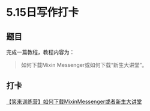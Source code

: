 # 5.15日写作打卡
## 题目
完成一篇教程，教程内容为：
>如何下载Mixin Messenger或如何下载“新生大讲堂”。

## 打卡
[【笑来训练营】如何下载MixinMessenger或者新生大讲堂](../教程/【笑来训练营】如何下载MixinMessenger或者新生大讲堂.md)
